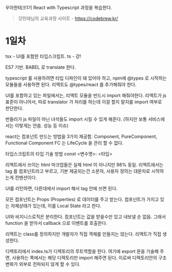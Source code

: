 우아한테크1기 React with Typescript 과정을 복습한다. 
> 갓민태님의 교육과정 사이트 - https://codebrew.kr/

# 1일차
tsx - UI를 포함한 타입스크립트.
ts - 걍!

ES7 기반. BABEL 로 translate 한다.

typescript 를 사용하려면 타입 디파인이 돼 있어야 하고, npm에 @types 로 시작하는 모듈들을 사용하면 된다.
리액트도 @types/react 를 추가해줘야 한다.

UI를 포함하고 있는 파일에서는, 리액트 모듈을 반드시 import 해줘야한다. 리액트가 js 표준이 아니어서, 따로 translator 가 처리를 하는데 이걸 할지 말지를 import 여부로 판단한다.

번들러가 js 파일이 아닌 녀석들도 import 시킬 수 있게 해준다. (하지만 보통 서비스에서는 이렇게는 안씀. 성능 등 이슈)

react는 컴포넌트 만드는 방법을 3가지 재공함.
Component, PureComponent, Functional Component
FC 는 LifeCycle 을 관리 할 수 없다.

타입스크립트의 타입 기술 방법
const <변수명>: <타입>

리액트에서 쓰이는 html 마크업들은 실제 html 이 아니지만 98% 동일. 리액트에서는 tag 를 컴포넌트라고 부르고, 기본 제공되는건 소문자, 사용자 정의는 대문자로 시작하는게 컨벤션이다.

UI를 리턴하면, 다른데에서 import 해서 tag 안에 쓰면 된다.

모든 컴포넌트는 Props (Properties) 로 데이터를 주고 받는다.
컴포넌트가 가지고 있는 자체상태가 있는데, 이를 Local State 라고 한다.

UI와 비지니스로직은 분리한다. 컴포넌트는 값을 받을수만 있고 내보낼 순 없음. 그래서 function 을 받아서 callback 으로 이벤트를 호출한다.

리액트는 class를 정의하지만 개발자가 직접 객체를 만들지는 않는다. 리액트가 직접 생성한다.

디렉토리에서 index.ts가 디렉토리의 루트역할을 한다. 여기에 export  문을 기술해 주면, 사용하는 쪽에서는 해당 디렉토리만 import 해주면 된다. 이로써 디렉토리안의 구조 변화가 외부로 전파되지 않게 할 수 있다.




